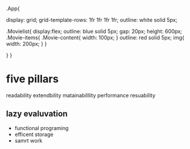 .App{
  
   display: grid;
  grid-template-rows: 1fr 1fr 1fr 1fr; 
  outline: white solid 5px;


  .Movielist{
    display:flex;
    outline: blue solid 5px;
    gap: 20px;
    height: 600px;
   .Movie-items{
    .Movie-content{
      width: 100px;
    }
    outline: red solid 5px;
    img{
      width: 200px;
    }
   }

  }
  }

# five pillars
readability
extendbility
matainabilllity
performance
resuability

## lazy evaluvation 
   -  functional programing
   - efficent storage
   - samrt work
  
